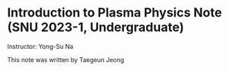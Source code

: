 # Introduction to Plasma Physics Note (SNU 2023-1, Undergraduate)

Instructor: Yong-Su Na

This note was written by Taegeun Jeong
